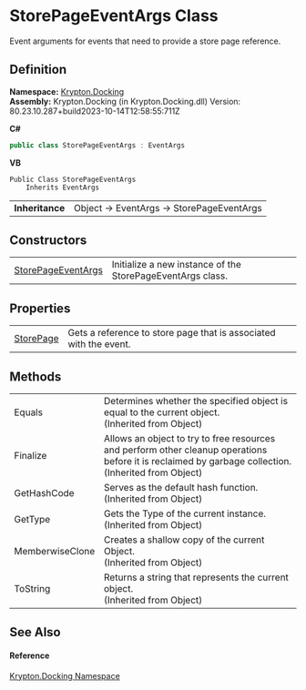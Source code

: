 # StorePageEventArgs Class


Event arguments for events that need to provide a store page reference.



## Definition
**Namespace:** <a href="98399376-cf41-9454-4b4d-4fab2ca20bc7.md">Krypton.Docking</a>  
**Assembly:** Krypton.Docking (in Krypton.Docking.dll) Version: 80.23.10.287+build2023-10-14T12:58:55:711Z

**C#**
``` C#
public class StorePageEventArgs : EventArgs
```
**VB**
``` VB
Public Class StorePageEventArgs
	Inherits EventArgs
```

<table><tr><td><strong>Inheritance</strong></td><td>Object  →  EventArgs  →  StorePageEventArgs</td></tr>
</table>



## Constructors
<table>
<tr>
<td><a href="bc4d5d25-d9bb-837c-0405-dc4cd9b2af8a.md">StorePageEventArgs</a></td>
<td>Initialize a new instance of the StorePageEventArgs class.</td></tr>
</table>

## Properties
<table>
<tr>
<td><a href="9660bbf7-f828-54f9-0c3a-f71f6b5b3466.md">StorePage</a></td>
<td>Gets a reference to store page that is associated with the event.</td></tr>
</table>

## Methods
<table>
<tr>
<td>Equals</td>
<td>Determines whether the specified object is equal to the current object.<br />(Inherited from Object)</td></tr>
<tr>
<td>Finalize</td>
<td>Allows an object to try to free resources and perform other cleanup operations before it is reclaimed by garbage collection.<br />(Inherited from Object)</td></tr>
<tr>
<td>GetHashCode</td>
<td>Serves as the default hash function.<br />(Inherited from Object)</td></tr>
<tr>
<td>GetType</td>
<td>Gets the Type of the current instance.<br />(Inherited from Object)</td></tr>
<tr>
<td>MemberwiseClone</td>
<td>Creates a shallow copy of the current Object.<br />(Inherited from Object)</td></tr>
<tr>
<td>ToString</td>
<td>Returns a string that represents the current object.<br />(Inherited from Object)</td></tr>
</table>

## See Also


#### Reference
<a href="98399376-cf41-9454-4b4d-4fab2ca20bc7.md">Krypton.Docking Namespace</a>  
